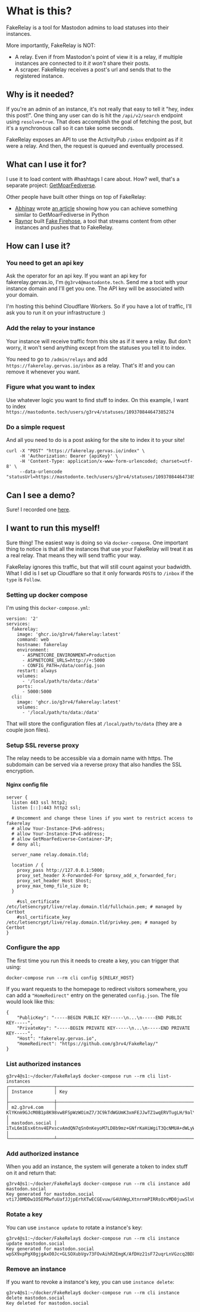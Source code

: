 # What is this?

FakeRelay is a tool for Mastodon admins to load statuses into their instances.

More importantly, FakeRelay is NOT:

* A relay. Even if from Mastodon's point of view it is a relay, if multiple instances are connected to it *it won't* share their posts.
* A scraper. FakeRelay receives a post's url and sends that to the registered instance.

## Why is it needed?

If you're an admin of an instance, it's not really that easy to tell it "hey, index this post!". One thing any user can do is hit the `/api/v2/search` endpoint using `resolve=true`. That does accomplish the goal of fetching the post, but it's a synchronous call so it can take some seconds.

FakeRelay exposes an API to use the ActivityPub `/inbox` endpoint as if it were a relay. And then, the request is queued and eventually processed.

## What can I use it for?

I use it to load content with #hashtags I care about. How? well, that's a separate project: [GetMoarFediverse](https://github.com/g3rv4/GetMoarFediverse).

Other people have built other things on top of FakeRelay:

* [Abhinav](https://fantastic.earth/@abnv) wrote [an article](https://notes.abhinavsarkar.net/2022/fake-relay) showing how you can achieve something similar to GetMoarFediverse in Python
* [Raynor](https://mastodonte.tech/@raynor@raynor.haus) built [Fake Firehose](https://github.com/raynormast/fake-firehose), a tool that streams content from other instances and pushes that to FakeRelay.

## How can I use it?

### You need to get an api key

Ask the operator for an api key. If you want an api key for fakerelay.gervas.io, I'm `@g3rv4@mastodonte.tech`. Send me a toot with your instance domain and I'll get you one. The API key will be associated with your domain.

I'm hosting this behind Cloudflare Workers. So if you have a lot of traffic, I'll ask you to run it on your infrastructure :)

### Add the relay to your instance

Your instance will receive traffic from this site as if it were a relay. But don't worry, it won't send anything except from the statuses you tell it to index.

You need to go to `/admin/relays` and add `https://fakerelay.gervas.io/inbox` as a relay. That's it! and you can remove it whenever you want.

### Figure what you want to index

Use whatever logic you want to find stuff to index. On this example, I want to index `https://mastodonte.tech/users/g3rv4/statuses/109370844647385274`

### Do a simple request

And all you need to do is a post asking for the site to index it to your site!

```
curl -X "POST" "https://fakerelay.gervas.io/index" \
     -H 'Authorization: Bearer {apiKey}' \
     -H 'Content-Type: application/x-www-form-urlencoded; charset=utf-8' \
     --data-urlencode "statusUrl=https://mastodonte.tech/users/g3rv4/statuses/109370844647385274"
```

## Can I see a demo?

Sure! I recorded one [here](https://youtu.be/ungRlYKHS0E).

## I want to run this myself!

Sure thing! The easiest way is doing so via `docker-compose`. One important thing to notice is that all the instances that use your FakeRelay will treat it as a real relay. That means they will send traffic your way.

FakeRelay ignores this traffic, but that will still count against your badwidth. What I did is I set up Cloudflare so that it only forwards `POST`s to `/inbox` if the `type` is `Follow`.

### Setting up docker compose

I'm using this `docker-compose.yml`:

```
version: '2'
services:
  fakerelay:
    image: 'ghcr.io/g3rv4/fakerelay:latest'
    command: web
    hostname: fakerelay
    environment:
      - ASPNETCORE_ENVIRONMENT=Production
      - ASPNETCORE_URLS=http://+:5000
      - CONFIG_PATH=/data/config.json
    restart: always
    volumes:
      - '/local/path/to/data:/data'
    ports:
      - 5000:5000
  cli:
    image: 'ghcr.io/g3rv4/fakerelay:latest'
    volumes:
      - '/local/path/to/data:/data'
```

That will store the configuration files at `/local/path/to/data` (they are a couple json files).

### Setup SSL reverse proxy
The relay needs to be accessible via a domain name with https. The subdomain can be served via a reverse proxy that also handles the SSL encryption. 

#### Nginx config file
```
server {
  listen 443 ssl http2;
  listen [::]:443 http2 ssl;

  # Uncomment and change these lines if you want to restrict access to fakerelay
  # allow Your-Instance-IPv6-address;
  # allow Your-Instance-IPv4-address;
  # allow GetMoarFediverse-Container-IP;
  # deny all;

  server_name relay.domain.tld;

  location / {
    proxy_pass http://127.0.0.1:5000;
    proxy_set_header X-Forwarded-For $proxy_add_x_forwarded_for;
    proxy_set_header Host $host;
    proxy_max_temp_file_size 0;
  }

    #ssl_certificate /etc/letsencrypt/live/relay.domain.tld/fullchain.pem; # managed by Certbot
    #ssl_certificate_key /etc/letsencrypt/live/relay.domain.tld/privkey.pem; # managed by Certbot
}
```

### Configure the app

The first time you run this it needs to create a key, you can trigger that using:

```
docker-compose run --rm cli config ${RELAY_HOST}
```

If you want requests to the homepage to redirect visitors somewhere, you can add a `"HomeRedirect"` entry on the generated `config.json`. The file would look like this:

```
{
    "PublicKey": "-----BEGIN PUBLIC KEY-----\n...\n-----END PUBLIC KEY-----",
    "PrivateKey": "-----BEGIN PRIVATE KEY-----\n...\n-----END PRIVATE KEY-----",
    "Host": "fakerelay.gervas.io",
    "HomeRedirect": "https://github.com/g3rv4/FakeRelay/"
}
```

### List authorized instances
```
g3rv4@s1:~/docker/FakeRelay$ docker-compose run --rm cli list-instances
┌─────────────────┬──────────────────────────────────────────────────────────────────────────────────────────┐
│ Instance        │ Key                                                                                      │
├─────────────────┼──────────────────────────────────────────────────────────────────────────────────────────┤
│ m2.g3rv4.com    │ KlYKnm9GJcM0B1p8K98vw8FSpWzWOimZ7/3C9kTdWGUmK3xmFEJJwTZ1wqERVTugLH/9alYILFehqu9Ns2MEAw== │
│ mastodon.social │ 1TxL6m1Esx6tnv4EPxscvAmdQN7qSn0nKeyoM7LD8b9mz+GNfrKaHiWgiT3QcNMUA+dWLyWD8qyl1MuKJ+4uHA== │
└─────────────────┴──────────────────────────────────────────────────────────────────────────────────────────┘
```

### Add authorized instance

When you add an instance, the system will generate a token to index stuff on it and return that:

```
g3rv4@s1:~/docker/FakeRelay$ docker-compose run --rm cli instance add mastodon.social
Key generated for mastodon.social
vti7J0MDDw1O5EPRwfuUafJJjpErhXTwECGEvuw/G4UVWgLXtnrnmPIRRsOcvMD0juwSlvUnchIzgla030AIRw==
```

### Rotate a key

You can use `instance update` to rotate a instance's key:

```
g3rv4@s1:~/docker/FakeRelay$ docker-compose run --rm cli instance update mastodon.social
Key generated for mastodon.social
wpSX9xpPgX0gjgAxO0Jc+GLSOXubVgv73FOvAihR2EmgK/AfDHz21sF72uqrLnVGzcq2BDXosMeKdFR76q6fpg==
```

### Remove an instance

If you want to revoke a instance's key, you can use `instance delete`:

```
g3rv4@s1:~/docker/FakeRelay$ docker-compose run --rm cli instance delete mastodon.social
Key deleted for mastodon.social
```
